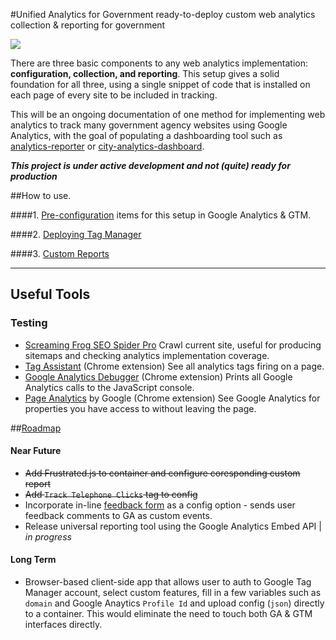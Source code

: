 #Unified Analytics for Government
ready-to-deploy custom web analytics collection & reporting for government

![](https://raw.githubusercontent.com/laurenancona/unified-analytics/gh-pages/images/accounts.png)

There are three basic components to any web analytics implementation: **configuration, collection, and reporting**. This setup gives a solid foundation for all three, using a single snippet of code that is installed on each page of every site to be included in tracking.

This will be an ongoing documentation of one method for implementing web analytics to track many government agency websites using Google Analytics, with the goal of populating a dashboarding tool such as [analytics-reporter](https://github.com/18F/analytics-reporter) or [city-analytics-dashboard](https://github.com/codeforamerica/city-analytics-dashboard).

**_This project is under active development and not (quite) ready for production_**

##How to use.

####1.  [Pre-configuration](https://github.com/laurenancona/unified-analytics/blob/gh-pages/prepare-ga.md) items for this setup in Google Analytics & GTM.

####2.  [Deploying Tag Manager](https://github.com/laurenancona/unified-analytics/blob/gh-pages/deploy-tag-manager.md)

####3.  [Custom Reports](https://github.com/laurenancona/unified-analytics/blob/gh-pages/reporting.md)

---

## Useful Tools

### Testing

- [Screaming Frog SEO Spider Pro](http://www.screamingfrog.co.uk/seo-spider/) Crawl current site, useful for producing sitemaps and checking analytics implementation coverage.
- [Tag Assistant](https://chrome.google.com/webstore/detail/tag-assistant-by-google/kejbdjndbnbjgmefkgdddjlbokphdefk) (Chrome extension) See all analytics tags firing on a page.
- [Google Analytics Debugger](https://chrome.google.com/webstore/detail/google-analytics-debugger/jnkmfdileelhofjcijamephohjechhna) (Chrome extension) Prints all Google Analytics calls to the JavaScript console.
- [Page Analytics](https://chrome.google.com/webstore/detail/page-analytics-by-google/fnbdnhhicmebfgdgglcdacdapkcihcoh) by Google (Chrome extension) See Google Analytics for properties you have access to without leaving the page.


##[Roadmap](https://github.com/laurenancona/unified-analytics/wiki/Roadmap)

#### Near Future
* ~~Add Frustrated.js to container and configure coresponding custom report~~
* ~~Add `Track Telephone Clicks` tag to config~~
* Incorporate in-line [feedback form](https://github.com/luckyshot/ga-feedback) as a config option - sends user feedback comments to GA as custom events.
* Release universal reporting tool using the Google Analytics Embed API | *in progress*

#### Long Term
* Browser-based client-side app that allows user to auth to Google Tag Manager account, select custom features, fill in a few variables such as `domain` and Google Anaytics `Profile Id` and upload config (`json`) directly to a container. This would eliminate the need to touch both GA & GTM interfaces directly.

<script type="text/javascript" src="https://www.draw.io/embed.js?s=flowchart"></script>
